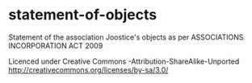 statement-of-objects
====================

Statement of the association Joostice's objects as per ASSOCIATIONS INCORPORATION ACT 2009

Licenced under Creative Commons -Attribution-ShareAlike-Unported
http://creativecommons.org/licenses/by-sa/3.0/
